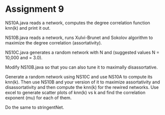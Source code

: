# Assignment 9

NS10A.java reads a network, computes the degree correlation function knn(k) and print it out.

NS10B.java reads a network, runs Xulvi-Brunet and Sokolov algorithm to maximize the degree
correlation (assortativity).

NS10C.java generates a random network with N and <k> (suggested values N = 10,000 and <k> = 3.0).

Modify NS10B.java so that you can also tune it to maximally disassortative.

Generate a random network using NS10C and use NS10A to compute its knn(k).  Then use NS10B and your
version of it to maximize assortativity and disassortativity and then compute the knn(k) for the
rewired networks.  Use excel to generate scatter plots of knn(k) vs k and find the correlation
exponent (mu) for each of them.

Do the same to stringentNet.

